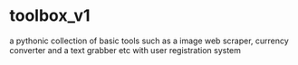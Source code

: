 # toolbox_v1
a pythonic collection of basic tools such as a image web scraper, currency converter and a text grabber etc with user registration system
